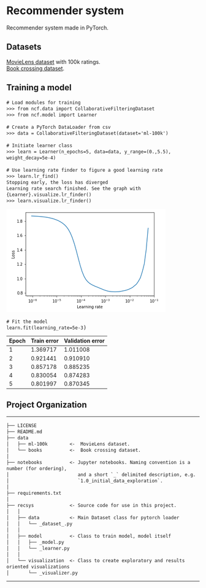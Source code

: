 # Recommender system
Recommender system made in PyTorch. 

## Datasets
[MovieLens dataset](https://grouplens.org/datasets/movielens/) with 100k ratings. <br>
[Book crossing dataset](http://www2.informatik.uni-freiburg.de/~cziegler/BX/).

## Training a model
<pre><code># Load modules for training
>>> from ncf.data import CollaborativeFilteringDataset
>>> from ncf.model import Learner

# Create a PyTorch DataLoader from csv
>>> data = CollaborativeFilteringDataset(dataset='ml-100k')

# Initiate learner class
>>> learn = Learner(n_epochs=5, data=data, y_range=(0.,5.5), weight_decay=5e-4)

# Use learning rate finder to figure a good learning rate
>>> learn.lr_find()
Stopping early, the loss has diverged
Learning rate search finished. See the graph with {Learner}.visualize.lr_finder()
>>> learn.visualize.lr_finder()
</code></pre>
![Learning rate finder](img/lr_finder.PNG)
<pre><code># Fit the model
learn.fit(learning_rate=5e-3</code>)</pre>

| Epoch | Train error | Validation error |
| ----- | ----------- | ---------------- |
| 1     | 1.369717    | 1.011008         |
| 2     | 0.921441    | 0.910910         |
| 3     | 0.857178    | 0.885235         |
| 4     | 0.830054    | 0.874283         |
| 5     | 0.801997    | 0.870345         |




## Project Organization
------------
    ├── LICENSE
    ├── README.md          
    ├── data
    │   ├── ml-100k        <-  MovieLens dataset.
    │   └── books          <-  Book crossing dataset.
    │
    ├── notebooks          <- Jupyter notebooks. Naming convention is a number (for ordering),
    │                         and a short `_` delimited description, e.g.
    │                         `1.0_initial_data_exploration`.
    │
    ├── requirements.txt   
    │
    ├── recsys             <- Source code for use in this project.
    │   │
    │   ├── data           <- Main Dataset class for pytorch loader
    │   │   └── _dataset_.py
    │   │
    │   ├── model          <- Class to train model, model itself 
    │   │   ├── _model.py
    │   │   └── _learner.py
    │   │
    │   └── visualization  <- Class to create exploratory and results oriented visualizations
    │       └── _visualizer.py
--------
